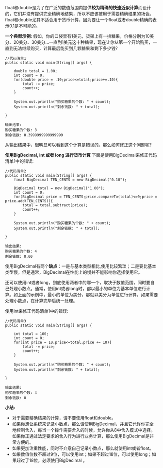 float和double是为了在广泛的数值范围内提供**较为精确的快速近似计算**而设计的，它们并没有提供完全精确地结果，所以不应该被用于需要精确结果的场合。float和double尤其不适合用于货币计算，因为要让一个float或者double精确的表示0.1是不可能的。

**一个典型示例:**
假如，你的口袋里有1美元，货架上有一排糖果，价格分别为10美分、20美分、30美分...一直到1美元这十种糖果，现在让你从第一个开始购买，一直到无法继续购买，计算最后能买到几颗糖果和剩下多少钱? 

```
//代码清单1
public static void main(String[] args) {

    double total = 1.00;
    int count = 0;
    for(double price = .10;price<=total;price+=.10){
        total -= price;
        count++;
    }

    System.out.println("购买糖果的个数: " + count);
    System.out.println("剩余钱数: " + total);

}

输出结果:
购买糖果的个数: 3
剩余钱数: 0.3999999999999999
```

从输出结果中，很明显可以看到这个计算是错误的。那么如何修正这个问题呢?



**使用BigDecimal, int 或者 long 进行货币计算**
下面是使用BigDecimal来修正代码清单1中的错误: 

```
//代码清单2
public static void main(String[] args) {
    final BigDecimal TEN_CENTS = new BigDecimal("0.10");

    BigDecimal total = new BigDecimal("1.00");
    int count = 0;
    for(BigDecimal price = TEN_CENTS;price.compareTo(total)<=0;price = price.add(TEN_CENTS)){
        total = total.subtract(price);
        count++;
    }

    System.out.println("购买糖果的个数: " + count);
    System.out.println("剩余钱数: " + total);

}

输出结果:
购买糖果的个数: 4
剩余钱数: 0.00
```



使用BigDecimal有两个**缺点**：一是与基本类型相比,使用比较繁琐；二是要比基本类型慢。但是通常，BigDecimal在性能上的慢并不能影响你选择使用它。

还可以使用int或者long，到底使用两者中的哪一个，取决于数值范围，同时要自己处理小数点。通常，使用int或者long时，都以最小的单位为基本单位进行计算。如上面的示例中，最小的单位为美分，那就以美分为单位进行计算，如果需要处理小数点，在计算完毕后统一处理。

使用int来修正代码清单1中的错误: 

```
//代码清单3
public static void main(String[] args) {

    int total = 100;
    int count = 0;
    for(int price = 10;price<=total;price += 10){
        total -= price;
        count++;
    }

    System.out.println("购买糖果的个数: " + count);
    System.out.println("剩余钱数: " + total);

}

输出结果:
购买糖果的个数: 4
剩余钱数: 0
```



**小结:**

- 对于需要精确结果的计算，请不要使用float和double。
- 如果你想让系统来记录小数点，那么请使用BigDecimal，并且它允许你完全地控制舍入，每当一个操作需要舍入的时候，允许你从8中舍入模式中选择。如果你正通过法定要求的舍入行为进行业务计算，那么使用BigDecimal是非常方便的。
- 如果更加注重性能，同时不介意自己记录小数点，那么就使用int或者float。
- 如果数值位数不超过9位，可以使用int；如果不超过18位，可以使用long；如果超过了18位，必须使用BigDecimal 。